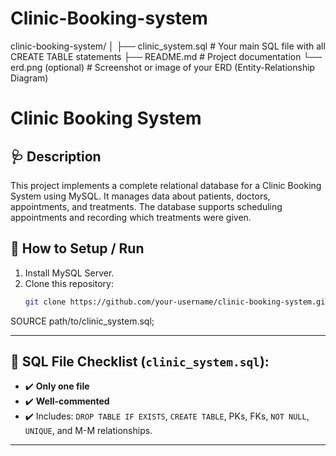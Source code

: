 # Clinic-Booking-system
clinic-booking-system/
│
├── clinic_system.sql        # Your main SQL file with all CREATE TABLE statements
├── README.md                # Project documentation
└── erd.png (optional)       # Screenshot or image of your ERD (Entity-Relationship Diagram)


# Clinic Booking System

## 🩺 Description
This project implements a complete relational database for a Clinic Booking System using MySQL. It manages data about patients, doctors, appointments, and treatments. The database supports scheduling appointments and recording which treatments were given.

## 🚀 How to Setup / Run

1. Install MySQL Server.
2. Clone this repository:
   ```bash
   git clone https://github.com/your-username/clinic-booking-system.git
   

SOURCE path/to/clinic_system.sql;

---

## 🧠 SQL File Checklist (`clinic_system.sql`):
- ✔️ **Only one file**  
- ✔️ **Well-commented**
- ✔️ Includes: `DROP TABLE IF EXISTS`, `CREATE TABLE`, PKs, FKs, `NOT NULL`, `UNIQUE`, and M-M relationships.

---




